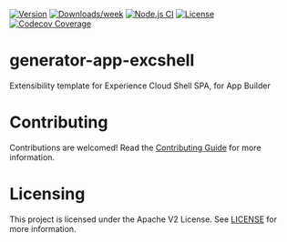 <!--
Copyright 2022 Adobe. All rights reserved.
This file is licensed to you under the Apache License, Version 2.0 (the "License");
you may not use this file except in compliance with the License. You may obtain a copy
of the License at http://www.apache.org/licenses/LICENSE-2.0

Unless required by applicable law or agreed to in writing, software distributed under
the License is distributed on an "AS IS" BASIS, WITHOUT WARRANTIES OR REPRESENTATIONS
OF ANY KIND, either express or implied. See the License for the specific language
governing permissions and limitations under the License.
-->


[![Version](https://img.shields.io/npm/v/@adobe/generator-app-excshell.svg)](https://npmjs.org/package/@adobe/generator-app-excshell)
[![Downloads/week](https://img.shields.io/npm/dw/@adobe/generator-app-excshell.svg)](https://npmjs.org/package/@adobe/generator-app-excshell)
[![Node.js CI](https://github.com/adobe/generator-app-excshell/actions/workflows/node.js.yml/badge.svg)](https://github.com/adobe/generator-app-excshell/actions/workflows/node.js.yml)
[![License](https://img.shields.io/npm/l/@adobe/generator-app-excshell.svg)](https://github.com/adobe/generator-app-excshell/blob/main/package.json)
[![Codecov Coverage](https://img.shields.io/codecov/c/github/adobe/generator-app-excshell/master.svg?style=flat-square)](https://codecov.io/gh/adobe/generator-app-excshell/)

# generator-app-excshell

Extensibility template for Experience Cloud Shell SPA, for App Builder

# Contributing
Contributions are welcomed! Read the [Contributing Guide](CONTRIBUTING.md) for more information.


# Licensing

This project is licensed under the Apache V2 License. See [LICENSE](LICENSE) for more information.
